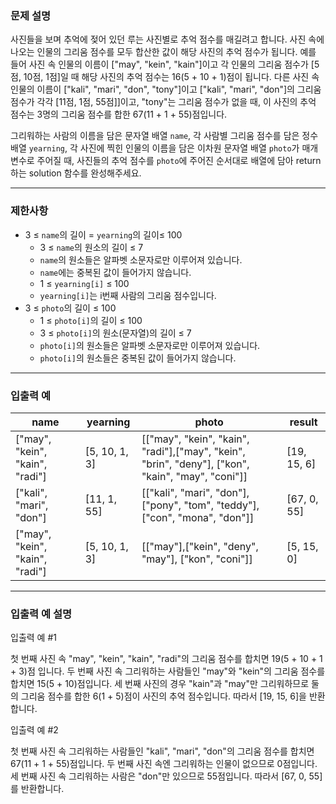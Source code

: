### **문제 설명**

사진들을 보며 추억에 젖어 있던 루는 사진별로 추억 점수를 매길려고 합니다. 사진 속에 나오는 인물의 그리움 점수를 모두 합산한 값이 해당 사진의 추억 점수가 됩니다. 예를 들어 사진 속 인물의 이름이 ["may", "kein", "kain"]이고 각 인물의 그리움 점수가 [5점, 10점, 1점]일 때 해당 사진의 추억 점수는 16(5 + 10 + 1)점이 됩니다. 다른 사진 속 인물의 이름이 ["kali", "mari", "don", "tony"]이고 ["kali", "mari", "don"]의 그리움 점수가 각각 [11점, 1점, 55점]]이고, "tony"는 그리움 점수가 없을 때, 이 사진의 추억 점수는 3명의 그리움 점수를 합한 67(11 + 1 + 55)점입니다.

그리워하는 사람의 이름을 담은 문자열 배열 `name`, 각 사람별 그리움 점수를 담은 정수 배열 `yearning`, 각 사진에 찍힌 인물의 이름을 담은 이차원 문자열 배열 `photo`가 매개변수로 주어질 때, 사진들의 추억 점수를 `photo`에 주어진 순서대로 배열에 담아 return하는 solution 함수를 완성해주세요.

---

### 제한사항

- 3 ≤ `name`의 길이 = `yearning`의 길이≤ 100
  - 3 ≤ `name`의 원소의 길이 ≤ 7
  - `name`의 원소들은 알파벳 소문자로만 이루어져 있습니다.
  - `name`에는 중복된 값이 들어가지 않습니다.
  - 1 ≤ `yearning[i]` ≤ 100
  - `yearning[i]`는 i번째 사람의 그리움 점수입니다.
- 3 ≤ `photo`의 길이 ≤ 100
  - 1 ≤ `photo[i]`의 길이 ≤ 100
  - 3 ≤ `photo[i]`의 원소(문자열)의 길이 ≤ 7
  - `photo[i]`의 원소들은 알파벳 소문자로만 이루어져 있습니다.
  - `photo[i]`의 원소들은 중복된 값이 들어가지 않습니다.

---

### 입출력 예

| name | yearning | photo | result |
| --- | --- | --- | --- |
| ["may", "kein", "kain", "radi"] | [5, 10, 1, 3] | [["may", "kein", "kain", "radi"],["may", "kein", "brin", "deny"], ["kon", "kain", "may", "coni"]] | [19, 15, 6] |
| ["kali", "mari", "don"] | [11, 1, 55] | [["kali", "mari", "don"], ["pony", "tom", "teddy"], ["con", "mona", "don"]] | [67, 0, 55] |
| ["may", "kein", "kain", "radi"] | [5, 10, 1, 3] | [["may"],["kein", "deny", "may"], ["kon", "coni"]] | [5, 15, 0] |

---

### 입출력 예 설명

입출력 예 #1

첫 번째 사진 속 "may", "kein", "kain", "radi"의 그리움 점수를 합치면 19(5 + 10 + 1 + 3)점 입니다. 두 번째 사진 속 그리워하는 사람들인 "may"와 "kein"의 그리움 점수를 합치면 15(5 + 10)점입니다. 세 번째 사진의 경우 "kain"과 "may"만 그리워하므로 둘의 그리움 점수를 합한 6(1 + 5)점이 사진의 추억 점수입니다. 따라서 [19, 15, 6]을 반환합니다.

입출력 예 #2

첫 번째 사진 속 그리워하는 사람들인 "kali", "mari", "don"의 그리움 점수를 합치면 67(11 + 1 + 55)점입니다. 두 번째 사진 속엔 그리워하는 인물이 없으므로 0점입니다. 세 번째 사진 속 그리워하는 사람은 "don"만 있으므로 55점입니다. 따라서 [67, 0, 55]를 반환합니다.